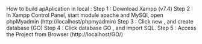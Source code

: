 How to build apAplication in local : 
Step 1 : Download Xampp (v7.4) 
Step 2 : In Xampp Control Panel, start module apache and MySQl, open phpMyadmin (http://localhost/phpmyadmin) 
Step 3 : Click new , and create database (GO) 
Step 4 : Click database GO , and import SQL. 
Step 5 : Access the Project from Browser (http://localhost/GO/)

